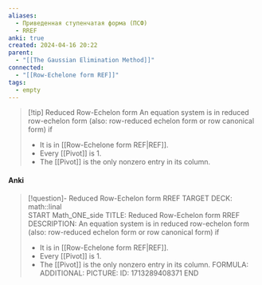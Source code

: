 ```yaml
---
aliases:
  - Приведенная ступенчатая форма (ПСФ)
  - RREF
anki: true
created: 2024-04-16 20:22
parent:
  - "[[The Gaussian Elimination Method]]"
connected:
  - "[[Row-Echelone form REF]]"
tags:
  - empty
---
```


> [!tip] Reduced Row-Echelon form
An equation system is in reduced row-echelon form (also: row-reduced echelon form or row canonical form) if
> - It is in [[Row-Echelone form REF|REF]].
> - Every [[Pivot]] is 1.
> - The [[Pivot]]  is the only nonzero entry in its column.

#### Anki
> [!question]- Reduced Row-Echelon form RREF
TARGET DECK: math::linal  
START
Math_ONE_side
TITLE: Reduced Row-Echelon form RREF
DESCRIPTION: An equation system is in reduced row-echelon form (also: row-reduced echelon form or row canonical form) if
> - It is in [[Row-Echelone form REF|REF]].
> - Every [[Pivot]] is 1.
> - The [[Pivot]]  is the only nonzero entry in its column.
FORMULA: 
ADDITIONAL:
PICTURE:
ID: 1713289408371
END




